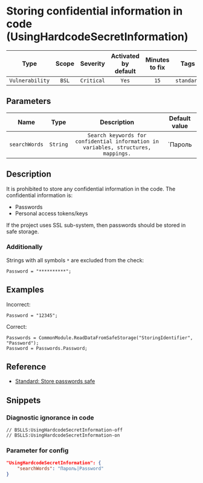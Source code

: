 # Storing confidential information in code (UsingHardcodeSecretInformation)

|      Type       | Scope |  Severity  |    Activated<br>by default    |    Minutes<br>to fix    |    Tags    |
|:---------------:|:-----:|:----------:|:-----------------------------:|:-----------------------:|:----------:|
| `Vulnerability` | `BSL` | `Critical` |             `Yes`             |          `15`           | `standard` |

## Parameters 


|     Name      |   Type   |                                    Description                                     |   Default value   |
|:-------------:|:--------:|:----------------------------------------------------------------------------------:|:-----------------:|
| `searchWords` | `String` | `Search keywords for confidential information in variables, structures, mappings.` | `Пароль|Password` |
<!-- Блоки выше заполняются автоматически, не трогать -->
## Description

It is prohibited to store any confidential information in the code. The confidential information is:

* Passwords
* Personal access tokens/keys

If the project uses SSL sub-system, then passwords should be stored in safe storage.

### Additionally

Strings with all symbols `*` are excluded from the check:

```bsl
Password = "**********";
```

## Examples

Incorrect:

```bsl
Password = "12345";
```

Correct:

```bsl
Passwords = CommonModule.ReadDataFromSafeStorage("StoringIdentifier", "Password");
Password = Passwords.Password;
```

## Reference

* [Standard: Store passwords safe](https://its.1c.ru/db/v8std#content:740:hdoc)

## Snippets

<!-- Блоки ниже заполняются автоматически, не трогать -->
### Diagnostic ignorance in code

```bsl
// BSLLS:UsingHardcodeSecretInformation-off
// BSLLS:UsingHardcodeSecretInformation-on
```

### Parameter for config

```json
"UsingHardcodeSecretInformation": {
    "searchWords": "Пароль|Password"
}
```
